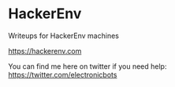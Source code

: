 # HackerEnv

Writeups for HackerEnv machines

https://hackerenv.com

You can find me here on twitter if you need help: https://twitter.com/electronicbots
